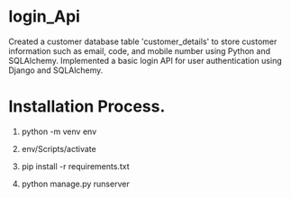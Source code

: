 # login_Api
Created a customer database table 'customer_details' to store customer information such as email, code, and mobile number using Python and SQLAlchemy. Implemented a basic login API for user authentication using Django and SQLAlchemy.


# Installation Process.

1. python -m venv env

2. env/Scripts/activate

3. pip install -r requirements.txt

4. python manage.py runserver
